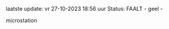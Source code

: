 laatste update: 
vr 27-10-2023 18:56   uur 
Status: FAALT - geel - 
<div class="service Y">microstation</div>